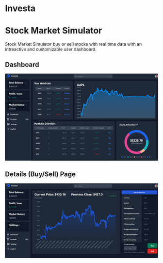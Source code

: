 # Investa
# Stock Market Simulator
Stock Market Simulator buy or sell stocks with real time data with an intreactive and customizable user dashboard.
## Dashboard
![Home Page](images/dashboard.png)
## Details (Buy/Sell) Page
![Search Page](images/searchPage.png)
